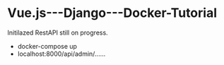 # Vue.js---Django---Docker-Tutorial

Initilazed RestAPI still on progress.

- docker-compose up
- localhost:8000/api/admin/......
